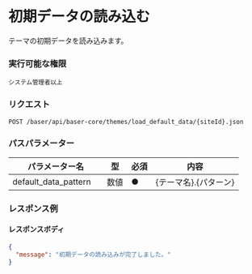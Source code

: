 # 初期データの読み込む

テーマの初期データを読み込みます。

### 実行可能な権限
```
システム管理者以上
```

### リクエスト
```
POST /baser/api/baser-core/themes/load_default_data/{siteId}.json
``` 

### パスパラメーター

| パラメーター名   | 型   | 必須  | 内容              |
|-----------|-----|-----|-----------------|
| default_data_pattern　   | 数値	  | ●   | {テーマ名}.{パターン} |

### レスポンス例
#### レスポンスボディ
```json
{
  "message": "初期データの読み込みが完了しました。"
}
```
